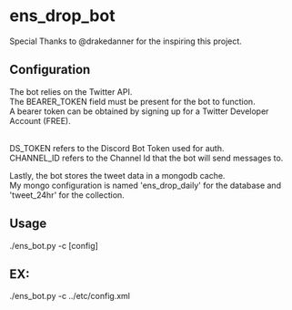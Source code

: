 # ens_drop_bot

Special Thanks to @drakedanner for the inspiring this project.

## Configuration

The bot relies on the Twitter API.<br>
The BEARER_TOKEN field must be present for the bot to function.<br>
A bearer token can be obtained by signing up for a Twitter Developer Account (FREE).<br><br>

DS_TOKEN refers to the Discord Bot Token used for auth.<br>
CHANNEL_ID refers to the Channel Id that the bot will send messages to.<br>

Lastly, the bot stores the tweet data in a mongodb cache.<br>
My mongo configuration is named 'ens_drop_daily' for the database and 'tweet_24hr' for the collection.<br>

## Usage
./ens_bot.py -c [config]

## EX: 
./ens_bot.py -c ../etc/config.xml

